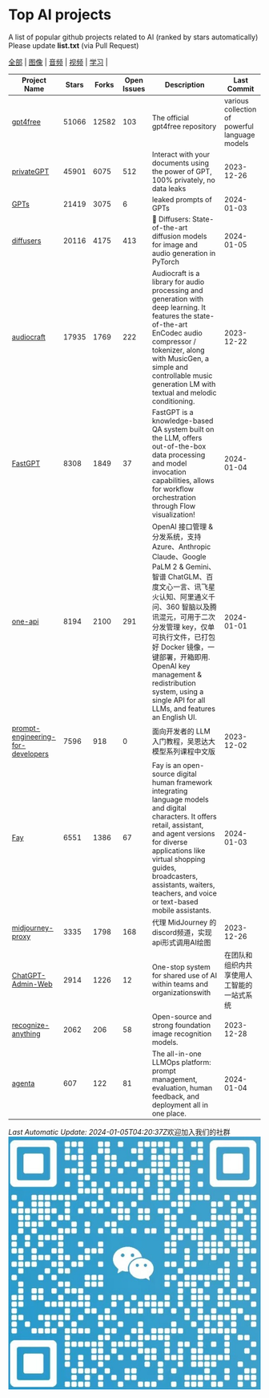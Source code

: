 # Top AI projects
A list of popular github projects related to AI (ranked by stars automatically)
Please update **list.txt** (via Pull Request)

<a href="./README.md">全部</a> |   <a href="./READMEpicture.md">图像</a> |   <a href="./READMEaudio.md">音频</a> | <a href="./READMEvideo.md">视频</a> | <a href="./READMElearn.md">学习</a> | 

| Project Name | Stars | Forks | Open Issues | Description | Last Commit |
| ------------ | ----- | ----- | ----------- | ----------- | ----------- |
| [gpt4free](https://github.com/xtekky/gpt4free) | 51066 | 12582 | 103 | The official gpt4free repository | various collection of powerful language models | 2024-01-04 |
| [privateGPT](https://github.com/imartinez/privateGPT) | 45901 | 6075 | 512 | Interact with your documents using the power of GPT, 100% privately, no data leaks | 2023-12-26 |
| [GPTs](https://github.com/linexjlin/GPTs) | 21419 | 3075 | 6 | leaked prompts of GPTs | 2024-01-03 |
| [diffusers](https://github.com/huggingface/diffusers) | 20116 | 4175 | 413 | 🤗 Diffusers: State-of-the-art diffusion models for image and audio generation in PyTorch | 2024-01-05 |
| [audiocraft](https://github.com/facebookresearch/audiocraft) | 17935 | 1769 | 222 | Audiocraft is a library for audio processing and generation with deep learning. It features the state-of-the-art EnCodec audio compressor / tokenizer, along with MusicGen, a simple and controllable music generation LM with textual and melodic conditioning. | 2023-12-22 |
| [FastGPT](https://github.com/labring/FastGPT) | 8308 | 1849 | 37 | FastGPT is a knowledge-based QA system built on the LLM, offers out-of-the-box data processing and model invocation capabilities, allows for workflow orchestration through Flow visualization! | 2024-01-04 |
| [one-api](https://github.com/songquanpeng/one-api) | 8194 | 2100 | 291 | OpenAI 接口管理 & 分发系统，支持 Azure、Anthropic Claude、Google PaLM 2 & Gemini、智谱 ChatGLM、百度文心一言、讯飞星火认知、阿里通义千问、360 智脑以及腾讯混元，可用于二次分发管理 key，仅单可执行文件，已打包好 Docker 镜像，一键部署，开箱即用. OpenAI key management & redistribution system, using a single API for all LLMs, and features an English UI. | 2024-01-01 |
| [prompt-engineering-for-developers](https://github.com/datawhalechina/prompt-engineering-for-developers) | 7596 | 918 | 0 | 面向开发者的 LLM 入门教程，吴恩达大模型系列课程中文版 | 2023-12-02 |
| [Fay](https://github.com/TheRamU/Fay) | 6551 | 1386 | 67 | Fay is an open-source digital human framework integrating language models and digital characters. It offers retail, assistant, and agent versions for diverse applications like virtual shopping guides, broadcasters, assistants, waiters, teachers, and voice or text-based mobile assistants. | 2024-01-03 |
| [midjourney-proxy](https://github.com/novicezk/midjourney-proxy) | 3335 | 1798 | 168 | 代理 MidJourney 的discord频道，实现api形式调用AI绘图 | 2023-12-26 |
| [ChatGPT-Admin-Web](https://github.com/AprilNEA/ChatGPT-Admin-Web) | 2914 | 1226 | 12 | One-stop system for shared use of AI within teams and organizationswith | 在团队和组织内共享使用人工智能的一站式系统 | 2023-12-27 |
| [recognize-anything](https://github.com/xinyu1205/recognize-anything) | 2062 | 206 | 58 | Open-source and strong foundation image recognition models. | 2023-12-28 |
| [agenta](https://github.com/Agenta-AI/agenta) | 607 | 122 | 81 | The all-in-one LLMOps platform: prompt management, evaluation, human feedback, and deployment all in one place. | 2024-01-04 |

*Last Automatic Update: 2024-01-05T04:20:37Z*欢迎加入我们的社群 ![](https://raw.githubusercontent.com/mouuii/picture/master/weichat.jpg) 